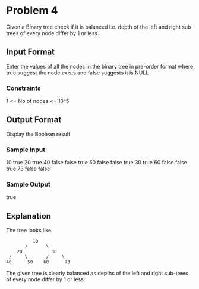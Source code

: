 # Problem 4

Given a Binary tree check if it is balanced i.e. depth of the left and right sub-trees of every node differ by 1 or less.

## Input Format

Enter the values of all the nodes in the binary tree in pre-order format where true suggest the node exists and false suggests it is NULL

### Constraints

1 <= No of nodes <= 10^5

## Output Format

Display the Boolean result

### Sample Input

10 true 20 true 40 false false true 50 false false true 30 true 60 false false true 73 false false

### Sample Output

true

## Explanation

The tree looks like

              10
           /       \
        20           30
     /     \       /     \
    40      50    60      73

The given tree is clearly balanced as depths of the left and right sub-trees of every node differ by 1 or less.

